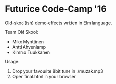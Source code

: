 Futurice Code-Camp '16
======================

Old-skool(ish) demo-effects written in Elm language.

Team Old Skool:

- Miko Mynttinen
- Antti Ahvenlampi
- Kimmo Tuukkanen

Usage:

1. Drop your favourite 8bit tune in ./muzak.mp3
2. Open final.html in your browser
